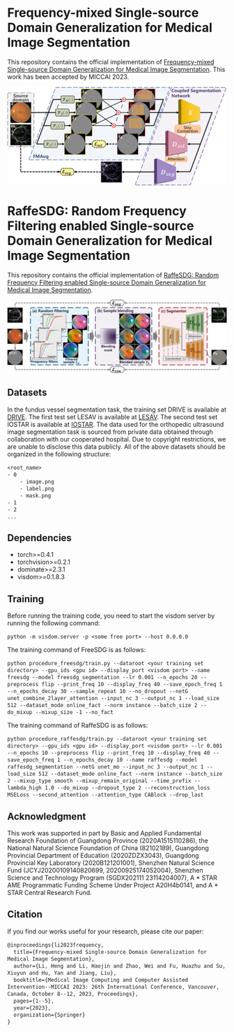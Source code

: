 # Frequency-mixed Single-source Domain Generalization for Medical Image Segmentation

This repository contains the official implementation of [Frequency-mixed Single-source Domain Generalization for Medical Image Segmentation](https://arxiv.org/abs/2307.09005). This work has been accepted by MICCAI 2023.

![](images/miccai2023.png)

# RaffeSDG: Random Frequency Filtering enabled Single-source Domain Generalization for Medical Image Segmentation

This repository contains the official implementation of [RaffeSDG: Random Frequency Filtering enabled Single-source Domain Generalization for Medical Image Segmentation]().

![](images/raffesdg.png)

## Datasets

In the fundus vessel segmentation task, the training set DRIVE is available at [DRIVE](https://drive.grand-challenge.org/).
The first test set LESAV is available at [LESAV](https://figshare.com/articles/dataset/LES-AV_dataset/11857698).
The second test set IOSTAR is available at [IOSTAR](http://www.retinacheck.org/download-iostar-retinal-vessel-segmentation-dataset).
The data used for the orthopedic ultrasound image segmentation task is sourced from private data obtained through collaboration with our cooperated hospital. Due to copyright restrictions, we are unable to disclose this data publicly.
All of the above datasets should be organized in the following structure:

```
<root_name>
- 0
    - image.png
    - label.png
    - mask.png
- 1
- 2
...
```

## Dependencies

* torch>=0.4.1
* torchvision>=0.2.1
* dominate>=2.3.1
* visdom>=0.1.8.3

## Training

Before running the training code, you need to start the visdom server by running the following command:

```
python -m visdom.server -p <some free port> --host 0.0.0.0
```

The training command of FreeSDG is as follows:

```
python procedure_freesdg/train.py --dataroot <your training set directory> --gpu_ids <gpu id> --display_port <visdom port> --name freesdg --model freesdg_segmentation --lr 0.001 --n_epochs 20 --preprocess flip --print_freq 10 --display_freq 40 --save_epoch_freq 1 --n_epochs_decay 30 --sample_repeat 10 --no_dropout --netG unet_combine_2layer_attention --input_nc 3 --output_nc 1 --load_size 512 --dataset_mode online_fact --norm instance --batch_size 2 --do_mixup --mixup_size -1 --no_fact
```

The training command of RaffeSDG is as follows:

```
python procedure_raffesdg/train.py --dataroot <your training set directory> --gpu_ids <gpu id> --display_port <visdom port> --lr 0.001 --n_epochs 10 --preprocess flip --print_freq 10 --display_freq 40 --save_epoch_freq 1 --n_epochs_decay 10 --name raffesdg --model raffesdg_segmentation --netG unet_mo --input_nc 3 --output_nc 1 --load_size 512 --dataset_mode online_fact --norm instance --batch_size 2 --mixup_type smooth --mixup_remain_original --time_prefix --lambda_high 1.0 --do_mixup --dropout_type 2 --reconstruction_loss MSELoss --second_attention --attention_type CABlock --drop_last
```

## Acknowledgment
This work was supported in part by Basic and Applied Fundamental Research Foundation of Guangdong Province (2020A1515110286), the National Natural Science Foundation of China (82102189), Guangdong Provincial Department of Education (2020ZDZX3043), Guangdong Provincial Key Laboratory (2020B121201001), Shenzhen Natural Science Fund (JCYJ20200109140820699, 20200925174052004), Shenzhen Science and Technology Program (SGDX202111 23114204007), A * STAR AME Programmatic Funding Scheme Under Project A20H4b0141, and A * STAR Central Research Fund.

## Citation

If you find our works useful for your research, please cite our paper:

```
@inproceedings{li2023frequency,
  title={Frequency-mixed Single-source Domain Generalization for Medical Image Segmentation},
  author={Li, Heng and Li, Haojin and Zhao, Wei and Fu, Huazhu and Su, Xiuyun and Hu, Yan and Jiang, Liu},
  booktitle={Medical Image Computing and Computer Assisted Intervention--MICCAI 2023: 26th International Conference, Vancouver, Canada, October 8--12, 2023, Proceedings},
  pages={1--5},
  year={2023},
  organization={Springer}
}
```



